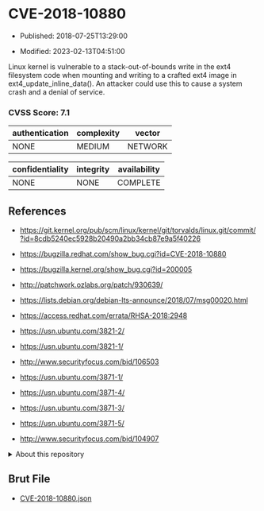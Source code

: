 # CVE-2018-10880

- Published: 2018-07-25T13:29:00

- Modified: 2023-02-13T04:51:00

Linux kernel is vulnerable to a stack-out-of-bounds write in the ext4 filesystem code when mounting and writing to a crafted ext4 image in ext4_update_inline_data(). An attacker could use this to cause a system crash and a denial of service.

### CVSS Score: **7.1**

| authentication | complexity | vector |
| --- | --- | --- |
| NONE | MEDIUM | NETWORK |

| confidentiality | integrity | availability |
| --- | --- | --- |
| NONE | NONE | COMPLETE |

## References

* https://git.kernel.org/pub/scm/linux/kernel/git/torvalds/linux.git/commit/?id=8cdb5240ec5928b20490a2bb34cb87e9a5f40226

* https://bugzilla.redhat.com/show_bug.cgi?id=CVE-2018-10880

* https://bugzilla.kernel.org/show_bug.cgi?id=200005

* http://patchwork.ozlabs.org/patch/930639/

* https://lists.debian.org/debian-lts-announce/2018/07/msg00020.html

* https://access.redhat.com/errata/RHSA-2018:2948

* https://usn.ubuntu.com/3821-2/

* https://usn.ubuntu.com/3821-1/

* http://www.securityfocus.com/bid/106503

* https://usn.ubuntu.com/3871-1/

* https://usn.ubuntu.com/3871-4/

* https://usn.ubuntu.com/3871-3/

* https://usn.ubuntu.com/3871-5/

* http://www.securityfocus.com/bid/104907

<details>
<summary>About this repository</summary> 

  This repository is part of the project [Live Hack CVE](https://github.com/Live-Hack-CVE). Main website can be found [www.live-hack.org](https://www.live-hack.org) 
  
  Made by [Sn0wAlice](https://github.com/Sn0wAlice) for the people that care about security and need to have a feed of the latest CVEs. Hope you enjoy it, don't forget to star the repo and follow me on [Twitter](https://twitter.com/Sn0wAlice) and [Github](https://github.com/Sn0wAlice). And that is my [personnal website](https://www.alice-snow.me/)

  - [Home Page](https://github.com/Live-Hack-CVE)
  - [Framework](https://github.com/Live-Hack-CVE/cve-framework)
  - [CVE database](https://github.com/Live-Hack-CVE/full_database)
  - [Changelog](https://github.com/Live-Hack-CVE/Changelog)
</details>

## Brut File

* [CVE-2018-10880.json](https://raw.githubusercontent.com/Live-Hack-CVE/full_database/main/cves/2018/CVE-2018-10880.json)

